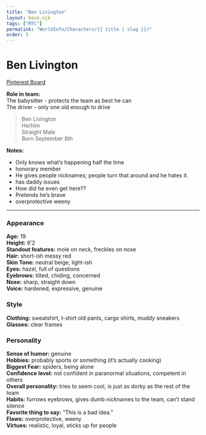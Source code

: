 ```yaml
---
title: "Ben Livington"
layout: base.njk
tags: ["MTC"]
permalink: "WorldInfo/Characters/{{ title | slug }}/"
order: 5
---
```


# Ben Livington

<a href="https://www.pinterest.com/iamizzyhome/oc-ben/" target="_blank">Pinterest Board</a>

**Role in team:**\
The babysitter - protects the team as best he can\
The driver - only one old enough to drive

> Ben Livington\
> He/him\
> Straight Male\
> Born September 8th

**Notes:**

- Only knows what’s happening half the time
- honorary member
- He gives people nicknames; people turn that around and he hates it.
- has daddy issues
- How did he even get here??
- Pretends he’s brave
- overprotective weeny

---

### Appearance

**Age:** 19\
**Height:** 6’2\
**Standout features:** mole on neck, freckles on nose\
**Hair:** short-ish messy red\
**Skin Tone:** neutral beige, light-ish\
**Eyes:** hazel, full of questions\
**Eyebrows:** tilted, chiding, concerned\
**Nose:** sharp, straight down\
**Voice:** hardened, expressive, genuine

### Style

**Clothing:** sweatshirt, t-shirt old pants, cargo shirts, muddy sneakers\
**Glasses:** clear frames

### Personality

**Sense of humor:** genuine\
**Hobbies:** probably sports or something (it’s actually cooking)\
**Biggest Fear:** spiders, being alone\
**Confidence level:** not confident in paranormal situations, competent in others\
**Overall personality:** tries to seem cool, is just as dorky as the rest of the team\
**Habits:** furrows eyebrows, gives dumb nicknames to the team, can’t stand silence\
**Favorite thing to say:** “This is a bad idea.”\
**Flaws:** overprotective, weeny\
**Virtues:** realistic, loyal, sticks up for people
